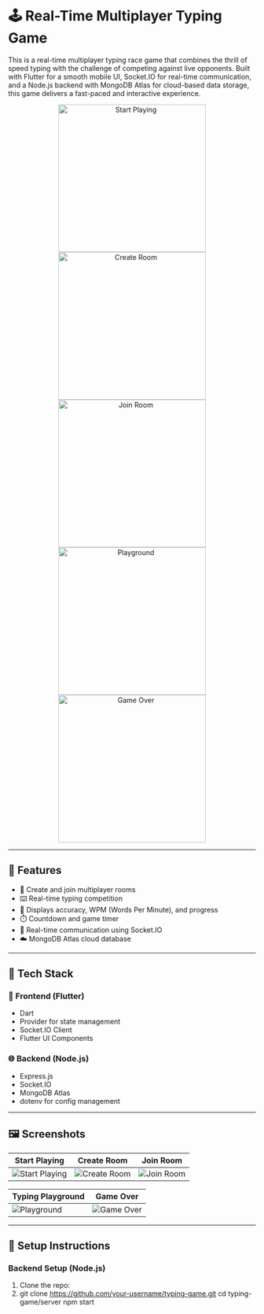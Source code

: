 # 🕹️ Real-Time Multiplayer Typing Game

This is a real-time multiplayer typing race game that combines the thrill of speed typing with the challenge of competing against live opponents. Built with Flutter for a smooth mobile UI, Socket.IO for real-time communication, and a Node.js backend with MongoDB Atlas for cloud-based data storage, this game delivers a fast-paced and interactive experience.

<p align="center">
  <img src="assets/screenshots/startplaying.png" alt="Start Playing" width="300"/>
  <img src="assets/screenshots/create_room.png" alt="Create Room" width="300"/>
  <img src="assets/screenshots/join_room.jpg" alt="Join Room" width="300"/>
  <img src="assets/screenshots/playground.png" alt="Playground" width="300"/>
  <img src="assets/screenshots/gaveover.png" alt="Game Over" width="300"/>
</p>

---

## 🚀 Features

- 👥 Create and join multiplayer rooms
- ⌨️ Real-time typing competition
- 🧠 Displays accuracy, WPM (Words Per Minute), and progress
- ⏱️ Countdown and game timer
- 💬 Real-time communication using Socket.IO
- ☁️ MongoDB Atlas cloud database

---

## 🧱 Tech Stack

### 📱 Frontend (Flutter)
- Dart
- Provider for state management
- Socket.IO Client
- Flutter UI Components

### 🌐 Backend (Node.js)
- Express.js
- Socket.IO
- MongoDB Atlas
- dotenv for config management

---

## 🖼️ Screenshots

| Start Playing | Create Room | Join Room |
|---|---|---|
| ![Start Playing](assets/screenshots/startplaying.png) | ![Create Room](assets/screenshots/create_room.png) | ![Join Room](assets/screenshots/join_room.jpg) |

| Typing Playground | Game Over |
|---|---|
| ![Playground](assets/screenshots/playground.png) | ![Game Over](assets/screenshots/gaveover.png) |

---

## 🔧 Setup Instructions

### Backend Setup (Node.js)
1. Clone the repo:
2. 
   git clone https://github.com/your-username/typing-game.git
   cd typing-game/server
   npm start
